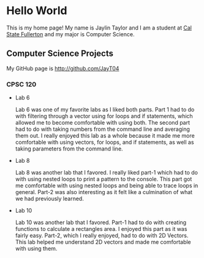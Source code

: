 # Hello World

This is my home page! My name is Jaylin Taylor and I am a student at [Cal State Fullerton](http://www.fullerton.edu/) and my major is Computer Science.

## Computer Science Projects

My GitHub page is http://github.com/JayT04

### CPSC 120

* Lab 6

    Lab 6 was one of my favorite labs as I liked both parts. Part 1 had to do with filtering through a vector using for loops and if statements, which allowed me to become comfortable with using both. The second part had to do with taking numbers from the command line and averaging them out. I really enjoyed this lab as a whole because it made me more comfortable with using vectors, for loops, and if statements, as well as taking parameters from the command line.

* Lab 8
    
    Lab 8 was another lab that I favored. I really liked part-1 which had to do with using nested loops to print a pattern to the console. This part got me comfortable with using nested loops and being able to trace loops in general. Part-2 was also interesting as it felt like a culmination of what we had previously learned. 

* Lab 10

    Lab 10 was another lab that I favored. Part-1 had to do with creating functions to calculate a rectangles area. I enjoyed this part as it was fairly easy. Part-2, which I really enjoyed, had to do with 2D Vectors. This lab helped me understand 2D vectors and made me comfortable with using them.

